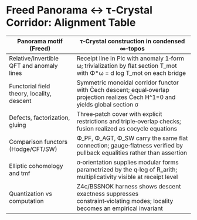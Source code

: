 # Freed Panorama ↔ τ‑Crystal Corridor: Alignment Table

| Panorama motif (Freed) | τ‑Crystal construction in condensed ∞‑topos |
|---|---|
| Relative/Invertible QFT and anomaly lines | Receipt line in Pic with anomaly 1‑form ω; trivialization by flat section T_mot with Φ\*ω = d log T_mot on each bridge |
| Functorial field theory, locality, descent | Symmetric monoidal corridor functor with Čech descent; equal‑overlap projection realizes Čech H^1=0 and yields global section σ |
| Defects, factorization, gluing | Three‑patch cover with explicit restrictions and triple‑overlap checks; fusion realized as cocycle equations |
| Comparison functors (Hodge/CFT/SW) | Φ_PF, Φ_AGT, Φ_SW carry the same flat connection; gauge‑flatness verified by pullback equalities rather than assertion |
| Elliptic cohomology and tmf | σ‑orientation supplies modular forms parametrized by the q‑leg of R_arith; multiplicativity visible at receipt level |
| Quantization vs computation | Z4c/BSSNOK harness shows descent exactness suppresses constraint‑violating modes; locality becomes an empirical invariant |
